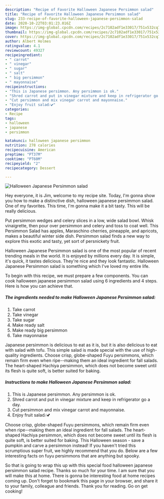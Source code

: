 ```yaml
---
description: "Recipe of Favorite Halloween Japanese Persimmon salad"
title: "Recipe of Favorite Halloween Japanese Persimmon salad"
slug: 233-recipe-of-favorite-halloween-japanese-persimmon-salad
date: 2020-10-22T03:01:23.016Z
image: https://img-global.cpcdn.com/recipes/2c7102adf1e33017/751x532cq70/halloween-japanese-persimmon-salad-recipe-main-photo.jpg
thumbnail: https://img-global.cpcdn.com/recipes/2c7102adf1e33017/751x532cq70/halloween-japanese-persimmon-salad-recipe-main-photo.jpg
cover: https://img-global.cpcdn.com/recipes/2c7102adf1e33017/751x532cq70/halloween-japanese-persimmon-salad-recipe-main-photo.jpg
author: Albert Holmes
ratingvalue: 4.1
reviewcount: 49327
recipeingredient:
- " carrot"
- " vinegar"
- " sugar"
- " salt"
- " big persimmon"
- " mayonnaise"
recipeinstructions:
- "This is Japanese persimmon. Any persimmon is ok."
- "Shred carrot and put in vinegar mixture and keep in refrigerator go a day."
- "Cut persimmon and mix vinegar carrot and mayonnaise."
- "Enjoy fruit salad🎶💕"
categories:
- Recipe
tags:
- halloween
- japanese
- persimmon

katakunci: halloween japanese persimmon 
nutrition: 278 calories
recipecuisine: American
preptime: "PT37M"
cooktime: "PT60M"
recipeyield: "2"
recipecategory: Dessert

---
```



![Halloween Japanese Persimmon salad](https://img-global.cpcdn.com/recipes/2c7102adf1e33017/751x532cq70/halloween-japanese-persimmon-salad-recipe-main-photo.jpg)

Hey everyone, it is Jim, welcome to my recipe site. Today, I'm gonna show you how to make a distinctive dish, halloween japanese persimmon salad. One of my favorites. This time, I'm gonna make it a bit tasty. This will be really delicious.

Put persimmon wedges and celery slices in a low, wide salad bowl. Whisk vinaigrette, then pour over persimmon and celery and toss to coat well. This Persimmon Salad has apples, Maraschino cherries, pineapple, and apricots, makes a beautiful winter side dish. Persimmon salad finds a new way to explore this exotic and tasty, yet sort of persnickety fruit.

Halloween Japanese Persimmon salad is one of the most popular of recent trending meals in the world. It is enjoyed by millions every day. It is simple, it's quick, it tastes delicious. They're nice and they look fantastic. Halloween Japanese Persimmon salad is something which I've loved my entire life.


To begin with this recipe, we must prepare a few components. You can cook halloween japanese persimmon salad using 6 ingredients and 4 steps. Here is how you can achieve that.

<!--inarticleads1-->

##### The ingredients needed to make Halloween Japanese Persimmon salad:

1. Take  carrot
1. Take  vinegar
1. Take  sugar
1. Make ready  salt
1. Make ready  big persimmon
1. Take  mayonnaise


Japanese persimmon is delicious to eat as it is, but it is also delicious to eat with salad with tofu. This simple salad is made special with the use of high-quality ingredients. Choose crisp, globe-shaped Fuyu persimmons, which remain firm even when ripe--making them an ideal ingredient for fall salads. The heart-shaped Hachiya persimmon, which does not become sweet until its flesh is quite soft, is better suited for baking. 

<!--inarticleads2-->

##### Instructions to make Halloween Japanese Persimmon salad:

1. This is Japanese persimmon. Any persimmon is ok.
1. Shred carrot and put in vinegar mixture and keep in refrigerator go a day.
1. Cut persimmon and mix vinegar carrot and mayonnaise.
1. Enjoy fruit salad🎶💕


Choose crisp, globe-shaped Fuyu persimmons, which remain firm even when ripe--making them an ideal ingredient for fall salads. The heart-shaped Hachiya persimmon, which does not become sweet until its flesh is quite soft, is better suited for baking. This Halloween season - save a pumpkin and carve a persimmon instead! If you haven&#39;t tried this scrumptious super fruit, we highly recommend that you do. Below are a few interesting facts on fuyu persimmons that are anything but spooky. 

So that is going to wrap this up with this special food halloween japanese persimmon salad recipe. Thanks so much for your time. I am sure that you will make this at home. There is gonna be interesting food at home recipes coming up. Don't forget to bookmark this page in your browser, and share it to your family, colleague and friends. Thank you for reading. Go on get cooking!
